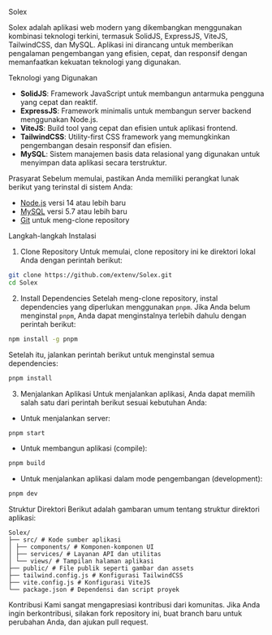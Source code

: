 Solex

Solex adalah aplikasi web modern yang dikembangkan menggunakan kombinasi teknologi terkini, termasuk SolidJS, ExpressJS, ViteJS, TailwindCSS, dan MySQL. Aplikasi ini dirancang untuk memberikan pengalaman pengembangan yang efisien, cepat, dan responsif dengan memanfaatkan kekuatan teknologi yang digunakan.

Teknologi yang Digunakan
- **SolidJS**: Framework JavaScript untuk membangun antarmuka pengguna yang cepat dan reaktif.
- **ExpressJS**: Framework minimalis untuk membangun server backend menggunakan Node.js.
- **ViteJS**: Build tool yang cepat dan efisien untuk aplikasi frontend.
- **TailwindCSS**: Utility-first CSS framework yang memungkinkan pengembangan desain responsif dan efisien.
- **MySQL**: Sistem manajemen basis data relasional yang digunakan untuk menyimpan data aplikasi secara terstruktur.

Prasyarat
Sebelum memulai, pastikan Anda memiliki perangkat lunak berikut yang terinstal di sistem Anda:
- [Node.js](https://nodejs.org/en/download/) versi 14 atau lebih baru
- [MySQL](https://dev.mysql.com/downloads/) versi 5.7 atau lebih baru
- [Git](https://git-scm.com/) untuk meng-clone repository

Langkah-langkah Instalasi
1. Clone Repository
Untuk memulai, clone repository ini ke direktori lokal Anda dengan perintah berikut:
```bash
git clone https://github.com/extenv/Solex.git
cd Solex
```

2. Install Dependencies
Setelah meng-clone repository, instal dependencies yang diperlukan menggunakan `pnpm`. Jika Anda belum menginstal `pnpm`, Anda dapat menginstalnya terlebih dahulu dengan perintah berikut:
```bash
npm install -g pnpm
```
Setelah itu, jalankan perintah berikut untuk menginstal semua dependencies:
```bash
pnpm install
```

3. Menjalankan Aplikasi
Untuk menjalankan aplikasi, Anda dapat memilih salah satu dari perintah berikut sesuai kebutuhan Anda:
- Untuk menjalankan server:
```bash
pnpm start
```
- Untuk membangun aplikasi (compile):
```bash
pnpm build
```
- Untuk menjalankan aplikasi dalam mode pengembangan (development):
```bash
pnpm dev
```

Struktur Direktori
Berikut adalah gambaran umum tentang struktur direktori aplikasi:
```
Solex/
├── src/ # Kode sumber aplikasi
│ ├── components/ # Komponen-komponen UI
│ ├── services/ # Layanan API dan utilitas
│ └── views/ # Tampilan halaman aplikasi
├── public/ # File publik seperti gambar dan assets
├── tailwind.config.js # Konfigurasi TailwindCSS
├── vite.config.js # Konfigurasi ViteJS
└── package.json # Dependensi dan script proyek
```

Kontribusi
Kami sangat mengapresiasi kontribusi dari komunitas. Jika Anda ingin berkontribusi, silakan fork repository ini, buat branch baru untuk perubahan Anda, dan ajukan pull request.